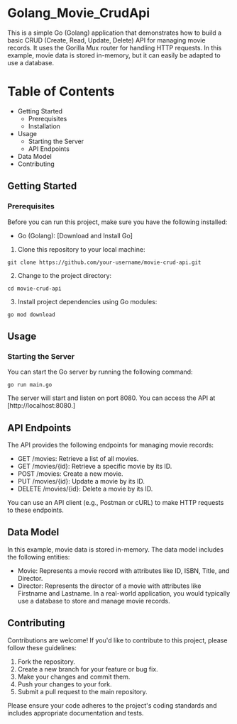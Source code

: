 # Golang_Movie_CrudApi
This is a simple Go (Golang) application that demonstrates how to build a basic CRUD (Create, Read, Update, Delete) API for managing movie records. It uses the Gorilla Mux router for handling HTTP requests. In this example, movie data is stored in-memory, but it can easily be adapted to use a database.
# Table of Contents

- Getting Started
  - Prerequisites
  - Installation
- Usage
  - Starting the Server
  - API Endpoints
- Data Model
- Contributing
## Getting Started
### Prerequisites
Before you can run this project, make sure you have the following installed:
- Go (Golang): [Download and Install Go]
1. Clone this repository to your local machine:
```
git clone https://github.com/your-username/movie-crud-api.git
```
2. Change to the project directory:
```
cd movie-crud-api
```
3. Install project dependencies using Go modules:
```
go mod download
```
## Usage

### Starting the Server
You can start the Go server by running the following command:
```
go run main.go
```
The server will start and listen on port 8080. You can access the API at [http://localhost:8080.]
## API Endpoints
The API provides the following endpoints for managing movie records:
- GET /movies: Retrieve a list of all movies.
- GET /movies/{id}: Retrieve a specific movie by its ID.
- POST /movies: Create a new movie.
- PUT /movies/{id}: Update a movie by its ID.
- DELETE /movies/{id}: Delete a movie by its ID.
  
You can use an API client (e.g., Postman or cURL) to make HTTP requests to these endpoints.
## Data Model

In this example, movie data is stored in-memory. The data model includes the following entities:

- Movie: Represents a movie record with attributes like ID, ISBN, Title, and Director.
- Director: Represents the director of a movie with attributes like Firstname and Lastname.
In a real-world application, you would typically use a database to store and manage movie records.
## Contributing

Contributions are welcome! If you'd like to contribute to this project, please follow these guidelines:

1. Fork the repository.
2. Create a new branch for your feature or bug fix.
3. Make your changes and commit them.
4. Push your changes to your fork.
5. Submit a pull request to the main repository.
   
Please ensure your code adheres to the project's coding standards and includes appropriate documentation and tests.








